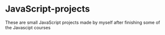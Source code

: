 # JavaScript-projects

These are small JavaScript projects made by myself after finishing some of the Javascipt courses
